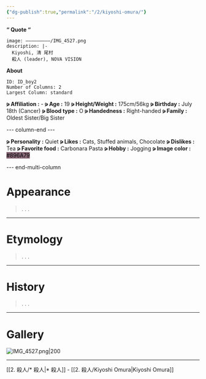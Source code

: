 ```yaml
---
{"dg-publish":true,"permalink":"/2/kiyoshi-omura/"}
---
```



**“ Quote “**

```avatar
image: —————————/IMG_4527.png
description: |-
  Kiyoshi, 清 尾村
  殺人 (leader), NOVA VISION
```

**About** 
```start-multi-column
ID: ID_boy2
Number of Columns: 2
Largest Column: standard
```

**⪩ Affiliation :** -
**⪩ Age :** 19
**⪩ Height/Weight :** 175cm/56kg
**⪩ Birthday :** July 18th (Cancer)
**⪩ Blood type :** O
**⪩ Handedness :** Right-handed
**⪩ Family :** Oldest Sister/Big Sister

--- column-end ---

**⪩ Personality :** Quiet
**⪩ Likes :** Cats, Stuffed animals, Chocolate
**⪩ Dislikes :** Tea
**⪩ Favorite food :** Carbonara Pasta
**⪩ Hobby :** Jogging
**⪩ Image color :** <mark style="background: #896A79;">#896A79</mark>

--- end-multi-column
# Appearance

> .
> .
> .

****

# Etymology

> .
> .
> .

****

# History

> .
> .
> .

****

# Gallery

  ![IMG_4527.png|200](/img/user/%E2%80%94%E2%80%94%E2%80%94%E2%80%94%E2%80%94%E2%80%94%E2%80%94%E2%80%94%E2%80%94/IMG_4527.png)
***

[[2. 殺人/* 殺人\|* 殺人]] - [[2. 殺人/Kiyoshi Omura\|Kiyoshi Omura]]